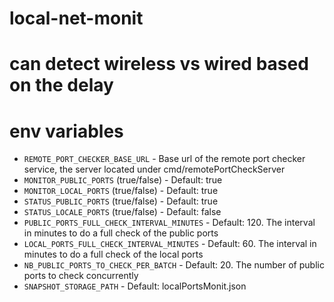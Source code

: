 # local-net-monit

# can detect wireless vs wired based on the delay

# env variables

- `REMOTE_PORT_CHECKER_BASE_URL` - Base url of the remote port checker service, the server located under cmd/remotePortCheckServer
- `MONITOR_PUBLIC_PORTS` (true/false) - Default: true
- `MONITOR_LOCAL_PORTS` (true/false) - Default: true
- `STATUS_PUBLIC_PORTS` (true/false) - Default: true
- `STATUS_LOCALE_PORTS` (true/false) - Default: false
- `PUBLIC_PORTS_FULL_CHECK_INTERVAL_MINUTES` - Default: 120. The interval in minutes to do a full check of the public ports
- `LOCAL_PORTS_FULL_CHECK_INTERVAL_MINUTES` - Default: 60. The interval in minutes to do a full check of the local ports
- `NB_PUBLIC_PORTS_TO_CHECK_PER_BATCH` - Default: 20. The number of public ports to check concurrently
- `SNAPSHOT_STORAGE_PATH` - Default: localPortsMonit.json
